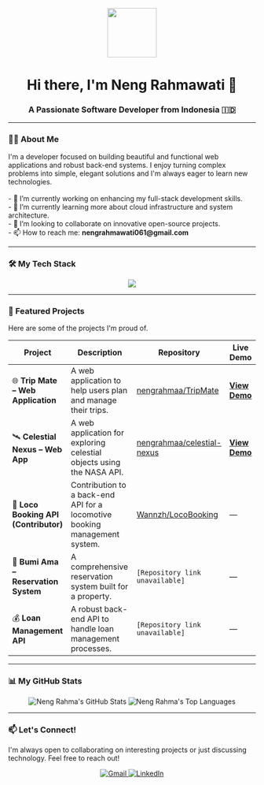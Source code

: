 <div id="header" align="center">
  <img src="https://media.giphy.com/media/M9gbBd9nbDrOTu1Mqx/giphy.gif" width="100"/>
</div>

<div id="bio" align="center">
  <h1>Hi there, I'm Neng Rahmawati 👋</h1>
  <h3>A Passionate Software Developer from Indonesia 🇮🇩</h3>
</div>

---

### 👩‍💻 About Me

<p>
  I'm a developer focused on building beautiful and functional web applications and robust back-end systems. I enjoy turning complex problems into simple, elegant solutions and I'm always eager to learn new technologies. 
<br><br>
  - 🔭 I’m currently working on enhancing my full-stack development skills.
  <br>
  - 🌱 I’m currently learning more about cloud infrastructure and system architecture.
  <br>
  - 👯 I’m looking to collaborate on innovative open-source projects.
  <br>
  - 📫 How to reach me: <strong>nengrahmawati061@gmail.com</strong>
</p>

---

### 🛠️ My Tech Stack

<p align="center">
  <a href="https://skillicons.dev">
    <img src="https://skillicons.dev/icons?i=c,cpp,java,php,javascript,html,css,react,spring,thymeleaf,bootstrap,mysql,git,github,swagger,postman" />
  </a>
</p>

---

### 🚀 Featured Projects

Here are some of the projects I'm proud of.

| Project                                     | Description                                                               | Repository                                                                                | Live Demo                                                                                  |
| ------------------------------------------- | ------------------------------------------------------------------------- | ----------------------------------------------------------------------------------------- | ------------------------------------------------------------------------------------------ |
| 🌐 **Trip Mate – Web Application** | A web application to help users plan and manage their trips. | [nengrahmaa/TripMate](https://github.com/nengrahmaa/TripMate)                             | [**View Demo**](https://trip-mate-project.vercel.app/)                                     |
| 🛰️ **Celestial Nexus – Web App** | A web application for exploring celestial objects using the NASA API. | [nengrahmaa/celestial-nexus](https://github.com/nengrahmaa/celestial-nexus-nasa-api-uas) | [**View Demo**](https://celestial-nexus-nasa-api-uas-web.vercel.app/)                      |
| 🚂 **Loco Booking API (Contributor)** | Contribution to a back-end API for a locomotive booking management system.  | [Wannzh/LocoBooking](https://github.com/Wannzh/LocoBooking)                               | —                                                                                          |
| 🏡 **Bumi Ama – Reservation System** | A comprehensive reservation system built for a property.         | `[Repository link unavailable]`                                                           | —                                                                                          |
| 💰 **Loan Management API** | A robust back-end API to handle loan management processes.      | `[Repository link unavailable]`                                                           | —                                                                                          |


---

### 📊 My GitHub Stats

<p align="center">
  <img src="https://github-readme-stats.vercel.app/api?username=nengrahmaa&show_icons=true&theme=tokyonight&hide_border=true&include_all_commits=true&count_private=true" alt="Neng Rahma's GitHub Stats" />
  <img src="https://github-readme-stats.vercel.app/api/top-langs/?username=nengrahmaa&layout=compact&theme=tokyonight&hide_border=true" alt="Neng Rahma's Top Languages" />
</p>

---

### 📫 Let's Connect!

I'm always open to collaborating on interesting projects or just discussing technology. Feel free to reach out!

<div align="center">
  <a href="mailto:nengrahmawati061@gmail.com">
    <img src="https://img.shields.io/badge/Gmail-D14836?style=for-the-badge&logo=gmail&logoColor=white" alt="Gmail"/>
  </a>
  <a href="https://www.linkedin.com/in/neng-rahmawati-092586293">
    <img src="https://img.shields.io/badge/LinkedIn-0077B5?style=for-the-badge&logo=linkedin&logoColor=white" alt="LinkedIn"/>
  </a>
</div>
